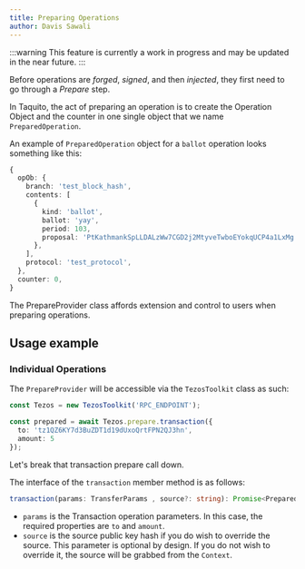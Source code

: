 ```yaml
---
title: Preparing Operations
author: Davis Sawali
---
```



:::warning
This feature is currently a work in progress and may be updated in the near future.
:::


Before operations are _forged_, _signed_, and then _injected_, they first need to go through a _Prepare_ step.

In Taquito, the act of preparing an operation is to create the Operation Object and the counter in one single object that we name `PreparedOperation`.

An example of `PreparedOperation` object for a `ballot` operation looks something like this:
```typescript
{
  opOb: {
    branch: 'test_block_hash',
    contents: [
      {
        kind: 'ballot',
        ballot: 'yay',
        period: 103,
        proposal: 'PtKathmankSpLLDALzWw7CGD2j2MtyveTwboEYokqUCP4a1LxMg',
      },
    ],
    protocol: 'test_protocol',
  },
  counter: 0,
}
```

The PrepareProvider class affords extension and control to users when preparing operations.

## Usage example

### Individual Operations
The `PrepareProvider` will be accessible via the `TezosToolkit` class as such:
```typescript
const Tezos = new TezosToolkit('RPC_ENDPOINT');

const prepared = await Tezos.prepare.transaction({ 
  to: 'tz1QZ6KY7d3BuZDT1d19dUxoQrtFPN2QJ3hn',
  amount: 5
});
```

Let's break that transaction prepare call down.

The interface of the `transaction` member method is as follows:
```typescript
transaction(params: TransferParams , source?: string): Promise<PreparedOperation>;
```

- `params` is the Transaction operation parameters. In this case, the required properties are `to` and `amount`.
- `source` is the source public key hash if you do wish to override the source. This parameter is optional by design. If you do not wish to override it, the source will be grabbed from the `Context`.